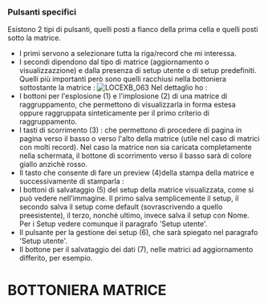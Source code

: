 ### Pulsanti specifici
Esistono 2 tipi di pulsanti, quelli posti a fianco della prima cella e quelli posti sotto la matrice.
-  I primi servono a selezionare tutta la riga/record che mi interessa.
-  I secondi dipendono dal tipo di matrice (aggiornamento o visualizzazzione) e dalla presenza di setup utente o di setup predefiniti.
Quelli più importanti però sono quelli racchiusi nella bottoniera sottostante la matrice : 
![LOCEXB_063](http://localhost:3000/immagini/MBDOC_OPE-LOCEXB_A6/LOCEXB_063.png)
Nel dettaglio ho : 
- I bottoni per l'esplosione (1) e l'implosione (2) di una matrice di raggruppamento, che permettono di visualizzarla in forma estesa oppure raggruppata sinteticamente per il primo criterio di raggruppamento.
- I tasti di scorrimento (3) :  che permettono di procedere di pagina in pagina verso il basso o verso l'alto della matrice (utile nel caso di matrici con molti record). Nel caso la matrice non sia caricata completamente nella schermata, il bottone di scorrimento verso il basso sarà di colore giallo anzichè rosso.
- Il tasto che consente di fare un preview (4)della stampa della matrice e successivamente di stamparla : 
- I bottoni di salvataggio (5) del setup della matrice visualizzata, come si può vedere nell'immagine. Il primo salva semplicemente il setup, il secondo salva il setup come default (sovrascrivendo a quello preesistente), il terzo, nonchè ultimo, invece salva il setup con Nome. Per i Setup vedere comunque il paragrafo 'Setup utente'.
- Il pulsante per la gestione dei setup (6), che sarà spiegato nel paragrafo 'Setup utente'.
- Il bottone per il salvataggio dei dati (7), nelle matrici ad aggiornamento differito, per esempio.


# BOTTONIERA MATRICE

